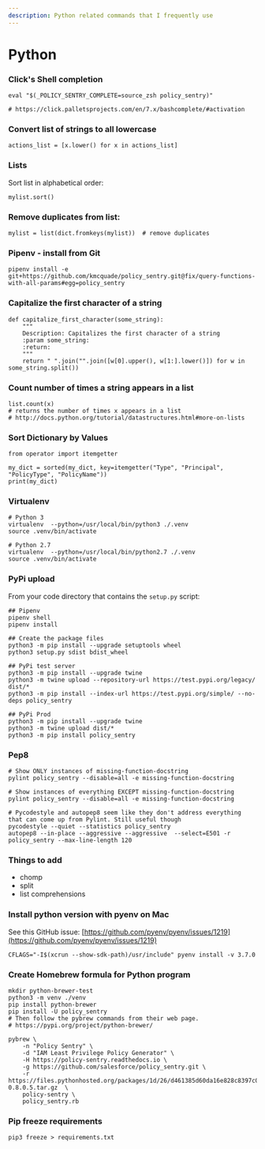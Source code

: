 ```yaml
---
description: Python related commands that I frequently use
---
```


# Python

### Click's Shell completion

```text
eval "$(_POLICY_SENTRY_COMPLETE=source_zsh policy_sentry)"

# https://click.palletsprojects.com/en/7.x/bashcomplete/#activation
```

### Convert list of strings to all lowercase

```text
actions_list = [x.lower() for x in actions_list]
```

### Lists

Sort list in alphabetical order:

```text
mylist.sort()
```

### Remove duplicates from list:

```text
mylist = list(dict.fromkeys(mylist))  # remove duplicates

```

### Pipenv - install from Git

```text
pipenv install -e git+https://github.com/kmcquade/policy_sentry.git@fix/query-functions-with-all-params#egg=policy_sentry
```

### Capitalize the first character of a string

```text
def capitalize_first_character(some_string):
    """
    Description: Capitalizes the first character of a string
    :param some_string:
    :return:
    """
    return " ".join("".join([w[0].upper(), w[1:].lower()]) for w in some_string.split())
```

### Count number of times a string appears in a list

```text
list.count(x)
# returns the number of times x appears in a list
# http://docs.python.org/tutorial/datastructures.html#more-on-lists
```

### Sort Dictionary by Values

```text
from operator import itemgetter

my_dict = sorted(my_dict, key=itemgetter("Type", "Principal", "PolicyType", "PolicyName"))
print(my_dict)
```

### Virtualenv 

```text
# Python 3
virtualenv  --python=/usr/local/bin/python3 ./.venv
source .venv/bin/activate

# Python 2.7
virtualenv  --python=/usr/local/bin/python2.7 ./.venv
source .venv/bin/activate
```



### PyPi upload

From your code directory that contains the `setup.py` script:

```text
## Pipenv
pipenv shell
pipenv install

## Create the package files
python3 -m pip install --upgrade setuptools wheel
python3 setup.py sdist bdist_wheel

## PyPi test server
python3 -m pip install --upgrade twine
python3 -m twine upload --repository-url https://test.pypi.org/legacy/ dist/*
python3 -m pip install --index-url https://test.pypi.org/simple/ --no-deps policy_sentry

## PyPi Prod
python3 -m pip install --upgrade twine
python3 -m twine upload dist/*
python3 -m pip install policy_sentry
```

### Pep8

```text
# Show ONLY instances of missing-function-docstring
pylint policy_sentry --disable=all -e missing-function-docstring

# Show instances of everything EXCEPT missing-function-docstring
pylint policy_sentry --disable=all -e missing-function-docstring

# Pycodestyle and autopep8 seem like they don't address everything that can come up from Pylint. Still useful though
pycodestyle --quiet --statistics policy_sentry
autopep8 --in-place --aggressive --aggressive  --select=E501 -r policy_sentry --max-line-length 120
```



### Things to add

* chomp
* split
* list comprehensions



### Install python version with pyenv on Mac <a id="install-python-version-with-pyenv-on-mac"></a>

See this GitHub issue: [https://github.com/pyenv/pyenv/issues/1219](https://github.com/pyenv/pyenv/issues/1219)

```text
CFLAGS="-I$(xcrun --show-sdk-path)/usr/include" pyenv install -v 3.7.0
```



### Create Homebrew formula for Python program

```text
mkdir python-brewer-test
python3 -m venv ./venv
pip install python-brewer
pip install -U policy_sentry
# Then follow the pybrew commands from their web page.
# https://pypi.org/project/python-brewer/

pybrew \
    -n "Policy Sentry" \
    -d "IAM Least Privilege Policy Generator" \
    -H https://policy-sentry.readthedocs.io \
    -g https://github.com/salesforce/policy_sentry.git \
    -r https://files.pythonhosted.org/packages/1d/26/d461385d60da16e828c8397c06f414e6d2b410c7ff70d71247c625cefdd9/policy_sentry-0.8.0.5.tar.gz  \
    policy-sentry \
    policy_sentry.rb
```

### Pip freeze requirements

```text
pip3 freeze > requirements.txt
```

